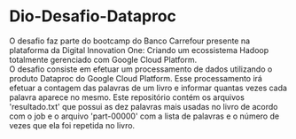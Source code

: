 # Dio-Desafio-Dataproc
O desafio faz parte do bootcamp do Banco Carrefour presente na plataforma da Digital Innovation One:  Criando um ecossistema Hadoop totalmente gerenciado com Google Cloud Platform.  
O desafio consiste em efetuar um processamento de dados utilizando o produto Dataproc do Google Cloud Platform. Esse processamento irá efetuar a contagem das palavras de um livro e informar quantas vezes cada palavra aparece no mesmo. 
Este repositório contém os arquivos 'resultado.txt' que possui as dez palavras mais usadas no livro de acordo com o job e o arquivo 'part-00000' com a lista de palavras e o número de vezes que ela foi repetida no livro.
